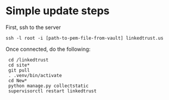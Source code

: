 # Simple update steps

First, ssh to the server

`ssh -l root -i [path-to-pem-file-from-vault] linkedtrust.us`

Once connected, do the following:

```
 cd /linkedtrust
 cd site*
 git pull
 . .venv/bin/activate
 cd New*
 python manage.py collectstatic
 supervisorctl restart linkedtrust
```
